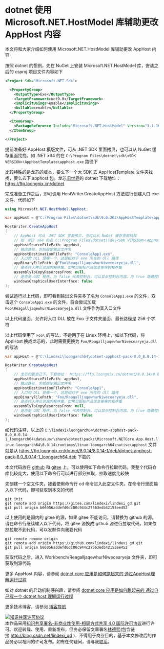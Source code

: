 
# dotnet 使用 Microsoft.NET.HostModel 库辅助更改 AppHost 内容

本文将和大家介绍如何使用 Microsoft.NET.HostModel 库辅助更改 AppHost 内容

<!--more-->


<!-- 发布 -->
<!-- 博客 -->

按照 dotnet 的惯例，先在 NuGet 上安装 Microsoft.NET.HostModel 库，安装之后的 csproj 项目文件内容如下

```xml
<Project Sdk="Microsoft.NET.Sdk">

  <PropertyGroup>
    <OutputType>Exe</OutputType>
    <TargetFramework>net9.0</TargetFramework>
    <ImplicitUsings>enable</ImplicitUsings>
    <Nullable>enable</Nullable>
  </PropertyGroup>

  <ItemGroup>
    <PackageReference Include="Microsoft.NET.HostModel" Version="3.1.16" />
  </ItemGroup>

</Project>
```

提前准备好 AppHost 模版文件，可从 .NET SDK 里面拷贝，也可以从 NuGet 缓存里面找找。如 .NET x64 的在 `C:\Program Files\dotnet\sdk\<SDK VERSION>\AppHostTemplate\apphost.exe` 路径下

比较特殊的是龙芯的版本，要么下一个大 SDK 去 AppHostTemplate 文件夹找找，要么去下 apphost 包。龙芯[旧世界](https://areweloongyet.com/docs/old-and-new-worlds/ )的 dotnet 下载地址： <https://ftp.loongnix.cn/dotnet>

完成准备工作之后，即可调用 HostWriter.CreateAppHost 方法进行创建入口 exe 文件，代码如下

```csharp
using Microsoft.NET.HostModel.AppHost;

var appHost = @"C:\Program Files\dotnet\sdk\9.0.203\AppHostTemplate\apphost.exe";

HostWriter.CreateAppHost
(
    // AppHost 可从 .NET SDK 里面拷贝，也可以从 NuGet 缓存里面找找
    // 如 .NET x64 的在 C:\Program Files\dotnet\sdk\<SDK VERSION>\AppHostTemplate\apphost.exe
    appHostSourceFilePath: appHost,
    // 输出路径，包括指定输出文件名
    appHostDestinationFilePath: "ConsoleApp1.exe",
    // 入口的 DLL 是哪一个，这是相对于 exe 所在的 dll 路径
    appBinaryFilePath: @"Foo\ReagalljaqewhurNiwecearyeja.dll",
    // 是否传入拷贝资源的程序集，如拷贝图标产品信息等等的程序集
    assemblyToCopyResorcesFrom: null,
    // 是否是 GUI 程序。为 false 代表控制台，可以显示控制台内容。为 true 隐藏控制台，为传统的桌面应用程序，如 WinForms 或 WPF 应用
    windowsGraphicalUserInterface: false
);
```

尝试运行以上代码，即可看到输出文件夹多了名为 `ConsoleApp1.exe` 的文件，双击这个 `ConsoleApp1.exe` 的文件，将会尝试加载 `Foo\ReagalljaqewhurNiwecearyeja.dll` 文件作为其入口文件

以上代码里面，允许将入口 DLL 放在 Foo 子文件夹里面。最长路径是 256 个字符

以上代码使用了 `Foo\` 的写法，不适用于在 Linux 环境上，如以下代码，将 AppHost 换成龙芯的，此时需要更换为 `Foo/ReagalljaqewhurNiwecearyeja.dll` 的写法

```csharp
var appHost = @"C:\lindexi\loongarch64\dotnet-apphost-pack-8.0_8.0.14-1_loongarch64\data\usr\share\dotnet\packs\Microsoft.NETCore.App.Host.linux-loongarch64\8.0.14\runtimes\linux-loongarch64\native\apphost";

HostWriter.CreateAppHost
(
    // 龙芯的要自己下，下载地址： https://ftp.loongnix.cn/dotnet/8.0.14/8.0.14-1/deb/dotnet-apphost-pack-8.0_8.0.14-1_loongarch64.deb
    appHostSourceFilePath: appHost,
    // 输出路径，包括指定输出文件名
    appHostDestinationFilePath: "ConsoleApp1",
    // 入口的 DLL 是哪一个，这是相对于 exe 所在的 dll 路径
    appBinaryFilePath: "Foo/ReagalljaqewhurNiwecearyeja.dll",
    // 是否传入拷贝资源的程序集，如拷贝图标产品信息等等的程序集
    assemblyToCopyResorcesFrom: null,
    // 是否是 GUI 程序。为 false 代表控制台，可以显示控制台内容。为 true 隐藏控制台，为传统的桌面应用程序，如 WinForms 或 WPF 应用
    windowsGraphicalUserInterface: false
);
```

如代码注释，以上的 `C:\lindexi\loongarch64\dotnet-apphost-pack-8.0_8.0.14-1_loongarch64\data\usr\share\dotnet\packs\Microsoft.NETCore.App.Host.linux-loongarch64\8.0.14\runtimes\linux-loongarch64\native\apphost` 文件就是从 https://ftp.loongnix.cn/dotnet/8.0.14/8.0.14-1/deb/dotnet-apphost-pack-8.0_8.0.14-1_loongarch64.deb 下载的

本文代码放在 [github](https://github.com/lindexi/lindexi_gd/tree/b66056addefd6dc80c944c27563edb42153ee452/Workbench/ReagalljaqewhurNiwecearyeja) 和 [gitee](https://gitee.com/lindexi/lindexi_gd/blob/b66056addefd6dc80c944c27563edb42153ee452/Workbench/ReagalljaqewhurNiwecearyeja) 上，可以使用如下命令行拉取代码。我整个代码仓库比较庞大，使用以下命令行可以进行部分拉取，拉取速度比较快

先创建一个空文件夹，接着使用命令行 cd 命令进入此空文件夹，在命令行里面输入以下代码，即可获取到本文的代码

```
git init
git remote add origin https://gitee.com/lindexi/lindexi_gd.git
git pull origin b66056addefd6dc80c944c27563edb42153ee452
```

以上使用的是国内的 gitee 的源，如果 gitee 不能访问，请替换为 github 的源。请在命令行继续输入以下代码，将 gitee 源换成 github 源进行拉取代码。如果依然拉取不到代码，可以发邮件向我要代码

```
git remote remove origin
git remote add origin https://github.com/lindexi/lindexi_gd.git
git pull origin b66056addefd6dc80c944c27563edb42153ee452
```

获取代码之后，进入 Workbench/ReagalljaqewhurNiwecearyeja 文件夹，即可获取到源代码

更多 AppHost 内容，请参阅 [dotnet core 应用是如何跑起来的 通过AppHost理解运行过程](https://blog.lindexi.com/post/dotnet-core-%E5%BA%94%E7%94%A8%E6%98%AF%E5%A6%82%E4%BD%95%E8%B7%91%E8%B5%B7%E6%9D%A5%E7%9A%84-%E9%80%9A%E8%BF%87AppHost%E7%90%86%E8%A7%A3%E8%BF%90%E8%A1%8C%E8%BF%87%E7%A8%8B.html )

如对 dotnet 的启动机制感兴趣，请参阅 [dotnet core 应用是如何跑起来的 通过自己写一个 dotnet host 理解运行过程](https://blog.lindexi.com/post/dotnet-core-%E5%BA%94%E7%94%A8%E6%98%AF%E5%A6%82%E4%BD%95%E8%B7%91%E8%B5%B7%E6%9D%A5%E7%9A%84-%E9%80%9A%E8%BF%87%E8%87%AA%E5%B7%B1%E5%86%99%E4%B8%80%E4%B8%AA-dotnet-host-%E7%90%86%E8%A7%A3%E8%BF%90%E8%A1%8C%E8%BF%87%E7%A8%8B.html )

更多技术博客，请参阅 [博客导航](https://blog.lindexi.com/post/%E5%8D%9A%E5%AE%A2%E5%AF%BC%E8%88%AA.html )




<a rel="license" href="http://creativecommons.org/licenses/by-nc-sa/4.0/"><img alt="知识共享许可协议" style="border-width:0" src="https://licensebuttons.net/l/by-nc-sa/4.0/88x31.png" /></a><br />本作品采用<a rel="license" href="http://creativecommons.org/licenses/by-nc-sa/4.0/">知识共享署名-非商业性使用-相同方式共享 4.0 国际许可协议</a>进行许可。欢迎转载、使用、重新发布，但务必保留文章署名[林德熙](http://blog.csdn.net/lindexi_gd)(包含链接:http://blog.csdn.net/lindexi_gd )，不得用于商业目的，基于本文修改后的作品务必以相同的许可发布。如有任何疑问，请与我[联系](mailto:lindexi_gd@163.com)。